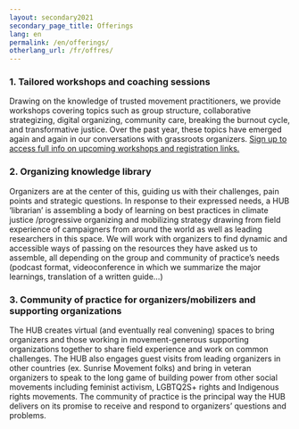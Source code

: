 ```yaml
---
layout: secondary2021
secondary_page_title: Offerings
lang: en
permalink: /en/offerings/
otherlang_url: /fr/offres/
---
```

### 1. Tailored workshops and coaching sessions

Drawing on the knowledge of trusted movement practitioners, we provide workshops covering topics such as group structure, collaborative strategizing, digital organizing, community care, breaking the burnout cycle, and transformative justice. Over the past year, these topics have emerged again and again in our conversations with grassroots organizers. [Sign up to access full info on upcoming workshops and registration links.](https://github.com/LeHubca/lehub-website/blob/7ae839a7ca70bb0a326d9eb6d14edbe4765898ef/docs/_posts/2021-11-18-map_layout_secondary2021_hideform_false_lang_en_secondary_page_title_offerings_permalink_en_offerings-beta2_body_1-_tailored_workshops_and_coaching_sessions_n_ndrawing_on_the_knowledge_of_trusted_movement_practition.md#inscription)

### [](https://github.com/LeHubca/lehub-website/blob/7ae839a7ca70bb0a326d9eb6d14edbe4765898ef/docs/_posts/2021-11-18-map_layout_secondary2021_hideform_false_lang_en_secondary_page_title_offerings_permalink_en_offerings-beta2_body_1-_tailored_workshops_and_coaching_sessions_n_ndrawing_on_the_knowledge_of_trusted_movement_practition.md#2-organizing-knowledge-library)2. Organizing knowledge library

Organizers are at the center of this, guiding us with their challenges, pain points and strategic questions. In response to their expressed needs, a HUB ‘librarian’ is assembling a body of learning on best practices in climate justice /progressive organizing and mobilizing strategy drawing from field experience of campaigners from around the world as well as leading researchers in this space. We will work with organizers to find dynamic and accessible ways of passing on the resources they have asked us to assemble, all depending on the group and community of practice’s needs (podcast format, videoconference in which we summarize the major learnings, translation of a written guide…)

### [](https://github.com/LeHubca/lehub-website/blob/7ae839a7ca70bb0a326d9eb6d14edbe4765898ef/docs/_posts/2021-11-18-map_layout_secondary2021_hideform_false_lang_en_secondary_page_title_offerings_permalink_en_offerings-beta2_body_1-_tailored_workshops_and_coaching_sessions_n_ndrawing_on_the_knowledge_of_trusted_movement_practition.md#3-community-of-practice-for-organizersmobilizers-and-supporting-organizations)3. Community of practice for organizers/mobilizers and supporting organizations

The HUB creates virtual (and eventually real convening) spaces to bring organizers and those working in movement-generous supporting organizations together to share field experience and work on common challenges. The HUB also engages guest visits from leading organizers in other countries (ex. Sunrise Movement folks) and bring in veteran organizers to speak to the long game of building power from other social movements including feminist activism, LGBTQ2S+ rights and Indigenous rights movements. The community of practice is the principal way the HUB delivers on its promise to receive and respond to organizers’ questions and problems.